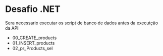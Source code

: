 # Desafio .NET

Sera necessario executar os script de banco de dados antes da executção da API
- 00_CREATE_products
- 01_INSERT_products
- 02_pr_Products_sel
